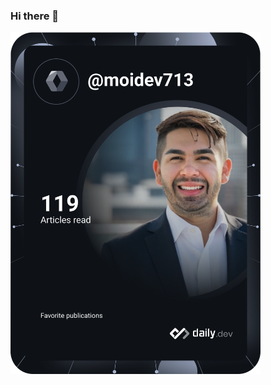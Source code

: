 ### Hi there 👋
<a href="https://app.daily.dev/DailyDevTips"><img src="https://github.com/aguirremoy/aguirremoy/blob/master/devcard.svg" width="400" alt="Chris Bongers's Dev Card"/></a>
<!--
**AguirreMoy/Aguirremoy** is a ✨ _special_ ✨ repository because its `README.md` (this file) appears on your GitHub profile.

Here are some ideas to get you started:

- 🔭 I’m currently working on ...
- 🌱 I’m currently learning ...
- 👯 I’m looking to collaborate on ...
- 🤔 I’m looking for help with ...
- 💬 Ask me about ...
- 📫 How to reach me: ...
- 😄 Pronouns: ...
- ⚡ Fun fact: ...
-->

